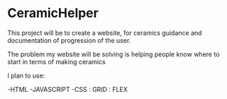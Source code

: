 # CeramicHelper

This project will be to create a website, for ceramics guidance and documentation of progression of the user.

The problem my website will be solving is helping people know where to start in terms of making ceramics

I plan to use:

-HTML
-JAVASCRIPT
-CSS : GRID
: FLEX
